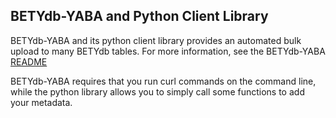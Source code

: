 ## BETYdb-YABA and Python Client Library

BETYdb-YABA and its python client library provides an automated bulk upload to many BETYdb tables. For more information, see the BETYdb-YABA [README](https://github.com/PecanProject/BETYdb-YABA/blob/master/README.md)

BETYdb-YABA requires that you run curl commands on the command line, while the python library allows you to simply call some functions to add your metadata.

